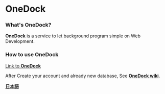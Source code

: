 # OneDock
### What's OneDock?

**OneDock** is a service to let background program simple on Web Development.  

### How to use OneDock
[Link to **OneDock**](https://tomocode.github.io/OneDock/)

After Create your account and already new database, See [**OneDock wiki**](). 

[**日本語**](../english./README.md)
